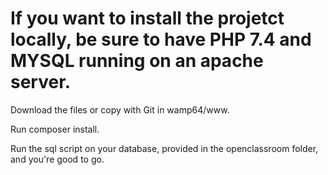 # If you want to install the projetct locally, be sure to have PHP 7.4 and MYSQL running on an apache server.

Download the files or copy with Git in wamp64/www.

Run composer install.

Run the sql script on your database, provided in the openclassroom folder, and you're good to go.

